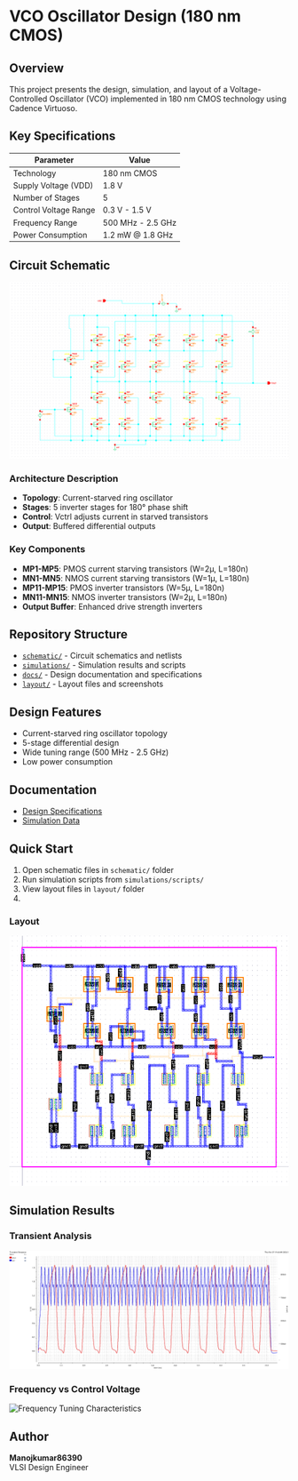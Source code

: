 # VCO Oscillator Design (180 nm CMOS)

## Overview
This project presents the design, simulation, and layout of a Voltage-Controlled Oscillator (VCO) implemented in 180 nm CMOS technology using Cadence Virtuoso.

## Key Specifications
| Parameter              | Value                     |
|------------------------|---------------------------|
| Technology             | 180 nm CMOS               |
| Supply Voltage (VDD)   | 1.8 V                     |
| Number of Stages       | 5                         |
| Control Voltage Range  | 0.3 V - 1.5 V             |
| Frequency Range        | 500 MHz - 2.5 GHz         |
| Power Consumption      | 1.2 mW @ 1.8 GHz          |

## Circuit Schematic

![VCO Schematic Diagram](schematic/vcoschematic.png)


### Architecture Description
- **Topology**: Current-starved ring oscillator
- **Stages**: 5 inverter stages for 180° phase shift
- **Control**: Vctrl adjusts current in starved transistors
- **Output**: Buffered differential outputs

### Key Components
- **MP1-MP5**: PMOS current starving transistors (W=2μ, L=180n)
- **MN1-MN5**: NMOS current starving transistors (W=1μ, L=180n)  
- **MP11-MP15**: PMOS inverter transistors (W=5μ, L=180n)
- **MN11-MN15**: NMOS inverter transistors (W=2μ, L=180n)
- **Output Buffer**: Enhanced drive strength inverters

## Repository Structure
- [`schematic/`](schematic/) - Circuit schematics and netlists
- [`simulations/`](simulations/) - Simulation results and scripts
- [`docs/`](docs/) - Design documentation and specifications
- [`layout/`](layout/) - Layout files and screenshots

## Design Features
- Current-starved ring oscillator topology
- 5-stage differential design
- Wide tuning range (500 MHz - 2.5 GHz)
- Low power consumption

## Documentation
- [Design Specifications](docs/design_specifications.md)
- [Simulation Data](simulations/vco_output_data.csv)

## Quick Start
1. Open schematic files in `schematic/` folder
2. Run simulation scripts from `simulations/scripts/`
3. View layout files in `layout/` folder
4. 
### Layout
![VCO Layout](layout/vcolayout.png)

## Simulation Results

### Transient Analysis
![VCO Transient Response](simulations/vco_graph.png)



### Frequency vs Control Voltage
![Frequency Tuning Characteristics](simulations/vco_frequency_vs_vctrl.png)



## Author
**Manojkumar86390**  
VLSI Design Engineer


